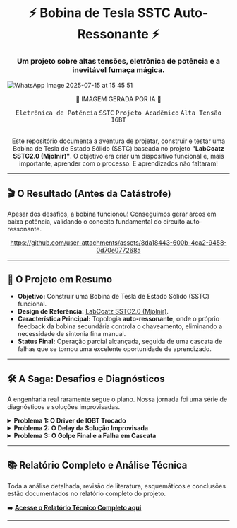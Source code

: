 <div align="center">
  <h1>⚡ Bobina de Tesla SSTC Auto-Ressonante ⚡</h1>
  <h3>Um projeto sobre altas tensões, eletrônica de potência e a inevitável fumaça mágica.</h3>
</div>

![WhatsApp Image 2025-07-15 at 15 45 51](https://github.com/user-attachments/assets/64fe321e-3e05-499b-8fcf-7dbae68f992a)
<div align="center">
  <p>🤖 IMAGEM GERADA POR IA 🤖</p>
</div>

<div align="center">
  <kbd>Eletrônica de Potência</kbd>
  <kbd>SSTC</kbd>
  <kbd>Projeto Acadêmico</kbd>
  <kbd>Alta Tensão</kbd>
  <kbd>IGBT</kbd>
</div>

<br>

<div align="center">
  <p>Este repositório documenta a aventura de projetar, construir e testar uma Bobina de Tesla de Estado Sólido (SSTC) baseada no projeto <b>"LabCoatz SSTC2.0 (Mjolnir)"</b>. O objetivo era criar um dispositivo funcional e, mais importante, aprender com o processo. E aprendizados não faltaram!</p>
</div>

---

## 🎬 O Resultado (Antes da Catástrofe)
Apesar dos desafios, a bobina funcionou! Conseguimos gerar arcos em baixa potência, validando o conceito fundamental do circuito auto-ressonante.

<div align="center">

https://github.com/user-attachments/assets/8da18443-600b-4ca2-9458-0d70e077268a

</div>

---

## 🎯 O Projeto em Resumo

* **Objetivo:** Construir uma Bobina de Tesla de Estado Sólido (SSTC) funcional.
* **Design de Referência:** [LabCoatz SSTC2.0 (Mjolnir)](https://www.instructables.com/Building-the-Ultimate-Solid-State-Tesla-Coil-MUSIC/).
* **Característica Principal:** Topologia **auto-ressonante**, onde o próprio feedback da bobina secundária controla o chaveamento, eliminando a necessidade de sintonia fina manual.
* **Status Final:** Operação parcial alcançada, seguida de uma cascata de falhas que se tornou uma excelente oportunidade de aprendizado.

---

## 🛠️ A Saga: Desafios e Diagnósticos
A engenharia real raramente segue o plano. Nossa jornada foi uma série de diagnósticos e soluções improvisadas.

<details>
<summary><strong>Problema 1: O Driver de IGBT Trocado</strong></summary>

- **O que aconteceu?** Compramos o CI driver `UCC27524` por engano, em vez do `UCC27425`. A diferença? O nosso CI tinha duas saídas iguais, enquanto o projeto exigia uma saída invertida da outra.
- **Consequência:** A diferença de potencial no transformador de gate (GDT) era sempre zero, e os IGBTs não chaveavam.
- **Diagnóstico:** As imagens do osciloscópio confirmaram que ambos os sinais de saída estavam em fase.

  | Saída 1 do Driver | Saída 2 do Driver |
  | :---: | :---: |
  | ![TEK0000](https://github.com/user-attachments/assets/b88411ab-c314-4f71-87cc-1b6a5fb81397) | ![TEK0001](https://github.com/user-attachments/assets/9357936c-9bb7-4fe2-a54b-4e049bcc59eb) |

</details>

<details>
<summary><strong>Problema 2: O Delay da Solução Improvisada</strong></summary>

- **O que fizemos?** Para inverter um dos sinais, fizemos um "jumper" pegando o sinal de um ponto anterior do circuito (após uma única porta inversora do 74HC14).
- **Consequência:** Funcionou, mas criou um **atraso de propagação (~83 ns)** entre os dois sinais, pois um passava por mais portas lógicas que o outro. Em alta frequência, isso causou perda de potência e estresse nos componentes.
- **Diagnóstico:** O osciloscópio mostrou claramente a defasagem entre os sinais de acionamento.

  <div align="center">
    <img src="https://github.com/user-attachments/assets/9221af4a-b3bb-411a-98b9-fda863bf625a" alt="Atraso de Propagação" width="600"/>
  </div>

</details>

<details>
<summary><strong>Problema 3: O Golpe Final e a Falha em Cascata</strong></summary>

- **O que aconteceu?** Mesmo com os problemas, testamos a bobina com tensão reduzida. Ela funcionou, mas descobrimos que o **enrolamento secundário estava fisicamente danificado**.
- **Consequência:** Os fios rompidos causaram curtos-circuitos internos (arcos entre as espiras), gerando surtos de corrente que o circuito de controle não suportou.
- **Resultado Final:** Queima de **4 drivers, 3 IGBTs e 1 regulador de tensão**. Um final explosivo para uma grande jornada de aprendizado.
  
</details>

---

## 📚 Relatório Completo e Análise Técnica

Toda a análise detalhada, revisão de literatura, esquemáticos e conclusões estão documentados no relatório completo do projeto.

➡️ **[Acesse o Relatório Técnico Completo aqui](./Entrega%20final%20.md)**

---
